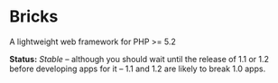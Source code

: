 Bricks
======

A lightweight web framework for PHP >= 5.2

__Status:__ _Stable_ &ndash; although you should wait until the release of 1.1 or 1.2 before developing apps for it &ndash; 1.1 and 1.2 are likely to break 1.0 apps.
